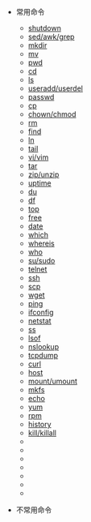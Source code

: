 - 常用命令

    - [shutdown](/docs/usually-commands/shutdown.md)
    - [sed/awk/grep](/docs/usually-commands/sed-awk-grep.md)
    - [mkdir](/docs/usually-commands/mkdir.md)
    - [mv](/docs/usually-commands/mv.md)
    - [pwd](/docs/usually-commands/pwd.md)
    - [cd](/docs/usually-commands/cd.md)
    - [ls](/docs/usually-commands/ls.md)
    - [useradd/userdel](/docs/usually-commands/useradd-userdel.md)
    - [passwd](/docs/usually-commands/passwd.md)
    - [cp](/docs/usually-commands/cp.md)
    - [chown/chmod](/docs/usually-commands/chown-chmod.md)
    - [rm](/docs/usually-commands/rm.md)
    - [find](/docs/usually-commands/find.md)
    - [ln](/docs/usually-commands/ln.md)
    - [tail](/docs/usually-commands/tail.md)
    - [vi/vim](/docs/usually-commands/vi-vim.md)
    - [tar](/docs/usually-commands/tar.md)
    - [zip/unzip](/docs/usually-commands/zip-unzip.md)
    - [uptime](/docs/usually-commands/uptime.md)
    - [du](/docs/usually-commands/du.md)
    - [df](/docs/usually-commands/df.md)
    - [top](/docs/usually-commands/top.md)
    - [free](/docs/usually-commands/free.md)
    - [date](/docs/usually-commands/date.md)
    - [which](/docs/usually-commands/which.md)
    - [whereis](/docs/usually-commands/whereis.md)
    - [who](/docs/usually-commands/who.md)
    - [su/sudo](/docs/usually-commands/su-sudo.md)
    - [telnet](/docs/usually-commands/telnet.md)
    - [ssh](/docs/usually-commands/ssh.md)
    - [scp](/docs/usually-commands/scp.md)
    - [wget](/docs/usually-commands/wget.md)
    - [ping](/docs/usually-commands/ping.md)
    - [ifconfig](/docs/usually-commands/ifconfig.md)
    - [netstat](/docs/usually-commands/netstat.md)
    - [ss](/docs/usually-commands/ss.md)
    - [lsof](/docs/usually-commands/lsof.md)
    - [nslookup]()
    - [tcpdump]()
    - [curl]()
    - [host]()
    - [mount/umount]()
    - [mkfs]()
    - [echo]()
    - [yum]()
    - [rpm]()
    - [history]()
    - [kill/killall]()
    - []()
    - []()
    - []()
    - []()
    - []()
    - []()
    - []()

- 不常用命令